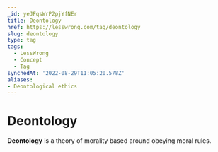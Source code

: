 ```yaml
---
_id: yeJFqsWrP2pjYfNEr
title: Deontology
href: https://lesswrong.com/tag/deontology
slug: deontology
type: tag
tags:
  - LessWrong
  - Concept
  - Tag
synchedAt: '2022-08-29T11:05:20.578Z'
aliases: 
- Deontological ethics
---
```


# Deontology

**Deontology** is a theory of morality based around obeying moral rules.
